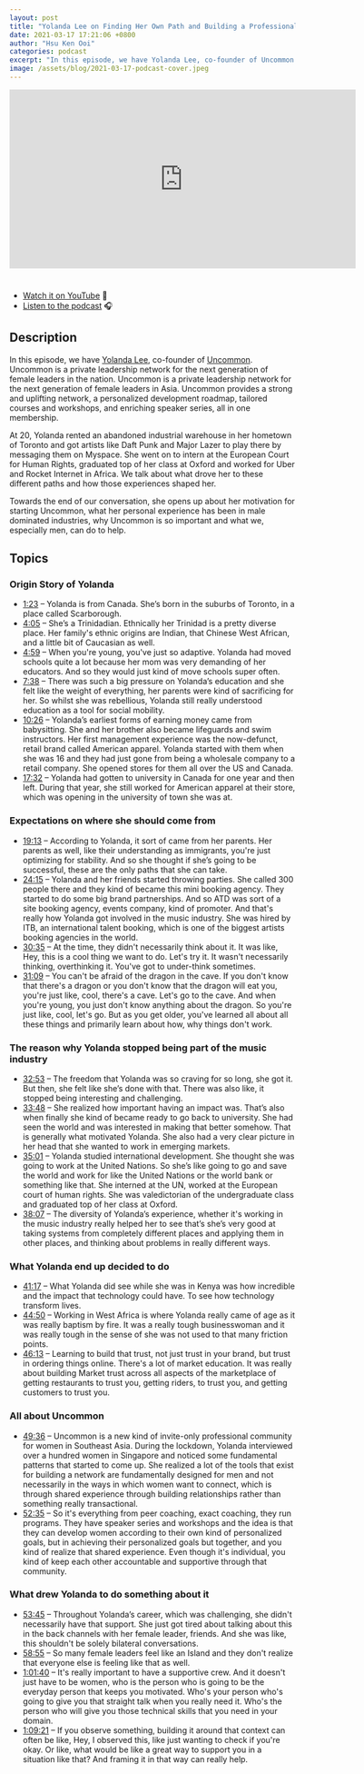 ```yaml
---
layout: post
title: "Yolanda Lee on Finding Her Own Path and Building a Professional Community for Women"
date: 2021-03-17 17:21:06 +0800
author: "Hsu Ken Ooi"
categories: podcast 
excerpt: "In this episode, we have Yolanda Lee, co-founder of Uncommon. Uncommon is a private leadership network for the next generation of female leaders in the nation. Uncommon is a private leadership network for the next generation of female leaders in Asia. Uncommon provides a strong and uplifting network, a personalized development roadmap, tailored courses and workshops, and enriching speaker series, all in one membership."
image: /assets/blog/2021-03-17-podcast-cover.jpeg
---
```


<iframe width="610" height="315" style="margin-bottom: 25px;" src="https://www.youtube.com/embed/TIqX0HP-XMw" frameborder="0" allow="accelerometer; autoplay; clipboard-write; encrypted-media; gyroscope; picture-in-picture" allowfullscreen></iframe>

* [Watch it on YouTube](https://www.youtube.com/watch?v=TIqX0HP-XMw&ab_channel=Iterative) 👀 
* [Listen to the podcast](https://anchor.fm/iterativevc/episodes/Yolanda-Lee-on-Finding-Her-Own-Path-and-Building-a-Professional-Community-for-Women-espuni) 🎧 

## Description

In this episode, we have [Yolanda Lee](https://www.linkedin.com/in/yolanda-lee-8b936626/), co-founder of [Uncommon](https://www.heyuncommon.com/). Uncommon is a private leadership network for the next generation of female leaders in the nation. Uncommon is a private leadership network for the next generation of female leaders in Asia. Uncommon provides a strong and uplifting network, a personalized development roadmap, tailored courses and workshops, and enriching speaker series, all in one membership.

At 20, Yolanda rented an abandoned industrial warehouse in her hometown of Toronto and got artists like Daft Punk and Major Lazer to play there by messaging them on Myspace. She went on to intern at the European Court for Human Rights, graduated top of her class at Oxford and worked for Uber and Rocket Internet in Africa. We talk about what drove her to these different paths and how those experiences shaped her.

Towards the end of our conversation, she opens up about her motivation for starting Uncommon, what her personal experience has been in male dominated industries, why Uncommon is so important and what we, especially men, can do to help.


## Topics

### Origin Story of Yolanda

* [1:23](https://youtu.be/TIqX0HP-XMw?t=83) – Yolanda is from Canada. She’s born in the suburbs of Toronto, in a place called Scarborough.
* [4:05](https://youtu.be/TIqX0HP-XMw?t=245) – She’s a Trinidadian. Ethnically her Trinidad is a pretty diverse place. Her family's ethnic origins are Indian, that Chinese West African, and a little bit of Caucasian as well.
* [4:59](https://youtu.be/TIqX0HP-XMw?t=299) – When you're young, you've just so adaptive. Yolanda had moved schools quite a lot because her mom was very demanding of her educators. And so they would just kind of move schools super often.
* [7:38](https://youtu.be/TIqX0HP-XMw?t=458) – There was such a big pressure on Yolanda’s education and she felt like the weight of everything, her parents were kind of sacrificing for her. So whilst she was rebellious, Yolanda still really understood education as a tool for social mobility.
* [10:26](https://youtu.be/TIqX0HP-XMw?t=626) – Yolanda’s earliest forms of earning money came from babysitting. She and her brother also became lifeguards and swim instructors. Her first management experience was the now-defunct, retail brand called American apparel. Yolanda started with them when she was 16 and they had just gone from being a wholesale company to a retail company. She opened stores for them all over the US and Canada.
* [17:32](https://youtu.be/TIqX0HP-XMw?t=1052) – Yolanda had gotten to university in Canada for one year and then left. During that year, she still worked for American apparel at their store, which was opening in the university of town she was at.

### Expectations on where she should come from

* [19:13](https://youtu.be/TIqX0HP-XMw?t=1153) – According to Yolanda, it sort of came from her parents. Her parents as well, like their understanding as immigrants, you're just optimizing for stability. And so she thought if she’s going to be successful, these are the only paths that she can take.
* [24:15](https://youtu.be/TIqX0HP-XMw?t=1456) – Yolanda and her friends started throwing parties. She called 300 people there and they kind of became this mini booking agency. They started to do some big brand partnerships. And so ATD was sort of a site booking agency, events company, kind of promoter. And that's really how Yolanda got involved in the music industry. She was hired by ITB, an international talent booking, which is one of the biggest artists booking agencies in the world.
* [30:35](https://youtu.be/TIqX0HP-XMw?t=1835) – At the time, they didn't necessarily think about it. It was like, Hey, this is a cool thing we want to do. Let's try it. It wasn't necessarily thinking, overthinking it. You've got to under-think sometimes.
* [31:09](https://youtu.be/TIqX0HP-XMw?t=1869) – You can't be afraid of the dragon in the cave. If you don't know that there's a dragon or you don't know that the dragon will eat you, you're just like, cool, there's a cave. Let's go to the cave. And when you're young, you just don't know anything about the dragon. So you're just like, cool, let's go. But as you get older, you've learned all about all these things and primarily learn about how, why things don't work.

### The reason why Yolanda stopped being part of the music industry

* [32:53](https://youtu.be/TIqX0HP-XMw?t=1975) – The freedom that Yolanda was so craving for so long, she got it. But then, she felt like she’s done with that. There was also like, it stopped being interesting and challenging.
* [33:48](https://youtu.be/TIqX0HP-XMw?t=2028) – She realized how important having an impact was. That’s also when finally she kind of became ready to go back to university. She had seen the world and was interested in making that better somehow. That is generally what motivated Yolanda. She also had a very clear picture in her head that she wanted to work in emerging markets.
* [35:01](https://youtu.be/TIqX0HP-XMw?t=2101) – Yolanda studied international development. She thought she was going to work at the United Nations. So she’s like going to go and save the world and work for like the United Nations or the world bank or something like that. She interned at the UN, worked at the European court of human rights. She was valedictorian of the undergraduate class and graduated top of her class at Oxford.
* [38:07](https://youtu.be/TIqX0HP-XMw?t=2288) – The diversity of Yolanda’s experience, whether it's working in the music industry really helped her to see that’s she’s very good at taking systems from completely different places and applying them in other places, and thinking about problems in really different ways.

### What Yolanda end up decided to do

* [41:17](https://youtu.be/TIqX0HP-XMw?t=2477) – What Yolanda did see while she was in Kenya was how incredible and the impact that technology could have. To see how technology transform lives.
* [44:50](https://youtu.be/TIqX0HP-XMw?t=2690) – Working in West Africa is where Yolanda really came of age as it was really baptism by fire. It was a really tough businesswoman and it was really tough in the sense of she was not used to that many friction points.
* [46:13](https://youtu.be/TIqX0HP-XMw?t=2773) – Learning to build that trust, not just trust in your brand, but trust in ordering things online. There's a lot of market education. It was really about building Market trust across all aspects of the marketplace of getting restaurants to trust you, getting riders, to trust you, and getting customers to trust you.

### All about Uncommon

* [49:36](https://youtu.be/TIqX0HP-XMw?t=2976) – Uncommon is a new kind of invite-only professional community for women in Southeast Asia. During the lockdown, Yolanda interviewed over a hundred women in Singapore and noticed some fundamental patterns that started to come up. She realized a lot of the tools that exist for building a network are fundamentally designed for men and not necessarily in the ways in which women want to connect, which is through shared experience through building relationships rather than something really transactional.
* [52:35](https://youtu.be/TIqX0HP-XMw?t=3155) – So it's everything from peer coaching, exact coaching, they run programs. They have speaker series and workshops and the idea is that they can develop women according to their own kind of personalized goals, but in achieving their personalized goals but together, and you kind of realize that shared experience. Even though it's individual, you kind of keep each other accountable and supportive through that community.

### What drew Yolanda to do something about it

* [53:45](https://youtu.be/TIqX0HP-XMw?t=3226) – Throughout Yolanda’s career, which was challenging, she didn't necessarily have that support. She just got tired about talking about this in the back channels with her female leader, friends. And she was like, this shouldn't be solely bilateral conversations.
* [58:55](https://youtu.be/TIqX0HP-XMw?t=3535) – So many female leaders feel like an Island and they don't realize that everyone else is feeling like that as well.
* [1:01:40](https://youtu.be/TIqX0HP-XMw?t=3700) – It's really important to have a supportive crew. And it doesn't just have to be women, who is the person who is going to be the everyday person that keeps you motivated. Who's your person who's going to give you that straight talk when you really need it. Who's the person who will give you those technical skills that you need in your domain.
* [1:09:21](https://youtu.be/TIqX0HP-XMw?t=4161) – If you observe something, building it around that context can often be like, Hey, I observed this, like just wanting to check if you're okay. Or like, what would be like a great way to support you in a situation like that? And framing it in that way can really help.
